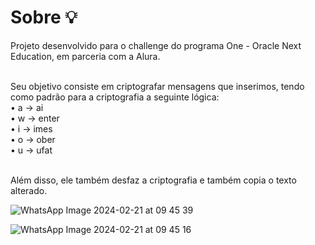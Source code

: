 # Sobre 💡

Projeto desenvolvido para o challenge do programa One - Oracle Next Education, em parceria com a Alura. <br>

<br> Seu objetivo consiste em criptografar mensagens que inserimos, tendo como padrão para a criptografia a seguinte lógica: <br>
 • a -> ai <br>
 • w -> enter <br>
 • i -> imes <br>
 • o -> ober <br>
 • u -> ufat <br>

<br> Além disso, ele também desfaz a criptografia e também copia o texto alterado.


![WhatsApp Image 2024-02-21 at 09 45 39](https://github.com/luizawander/challenge-decodificador-texto/assets/154068580/93da8fad-613c-451f-91f4-99bed9225059)

![WhatsApp Image 2024-02-21 at 09 45 16](https://github.com/luizawander/challenge-decodificador-texto/assets/154068580/ab0f97d5-0615-4919-b897-688d20ca7149)
